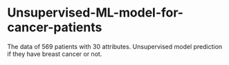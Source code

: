 # Unsupervised-ML-model-for-cancer-patients
The data of 569 patients with 30 attributes. Unsupervised model prediction if they have breast cancer or not.
